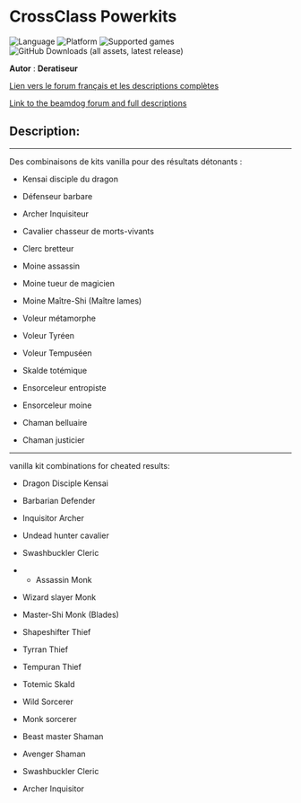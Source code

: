 # CrossClass Powerkits

![Language](https://img.shields.io/static/v1?label=language&message=english%20%7C%20french%20%7C%20&color=informational)
![Platform](https://img.shields.io/static/v1?label=platform&message=windows%20%7C%20macOS%20%7C%20Linux%20%7C%20&color=informational)
![Supported games](https://img.shields.io/static/v1?label=supported%20games&message=BGEE%20%7C%20BG2EE%20%7C%20EET%20%7C%20IWDEE%20%7C&color=dodgerblue)
![GitHub Downloads (all assets, latest release)](https://img.shields.io/github/downloads/Deratiseur/CrossClass/total)

**Autor** : **Deratiseur**

[Lien vers le forum français et les descriptions complètes](https://www.baldursgateworld.fr/viewtopic.php?t=34909)  

[Link to the beamdog forum and full descriptions](https://forums.beamdog.com/discussion/89445/mod-crossclass-powerkits/p1?new=1)


## Description:
------------

Des combinaisons de kits vanilla pour des résultats détonants :

- Kensai disciple du dragon

- Défenseur barbare

- Archer Inquisiteur

- Cavalier chasseur de morts-vivants

- Clerc bretteur

- Moine assassin

- Moine tueur de magicien

- Moine Maître-Shi (Maître lames)

- Voleur métamorphe

- Voleur Tyréen

- Voleur Tempuséen  

- Skalde totémique

- Ensorceleur entropiste 

- Ensorceleur moine

- Chaman belluaire 

- Chaman justicier


-------------------------

 vanilla kit combinations for cheated results:

- Dragon Disciple Kensai

- Barbarian Defender

- Inquisitor Archer

- Undead hunter cavalier

- Swashbuckler Cleric

- - Assassin Monk

- Wizard slayer Monk

- Master-Shi Monk (Blades)
 
- Shapeshifter Thief

- Tyrran Thief

- Tempuran Thief

- Totemic Skald

- Wild Sorcerer

- Monk sorcerer

- Beast master Shaman

- Avenger Shaman



- Swashbuckler Cleric

- Archer Inquisitor

